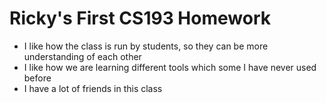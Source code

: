 # Ricky's First CS193 Homework

- I like how the class is run by students, so they can be more understanding of each other
- I like how we are learning different tools which some I have never used before
- I have a lot of friends in this class

